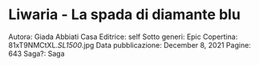 # Liwaria - La spada di diamante blu

Autorə: Giada Abbiati
Casa Editrice: self
Sotto generi: Epic
Copertina: 81xT9NMCtXL._SL1500_.jpg
Data pubblicazione: December 8, 2021
Pagine: 643
Saga?: Saga